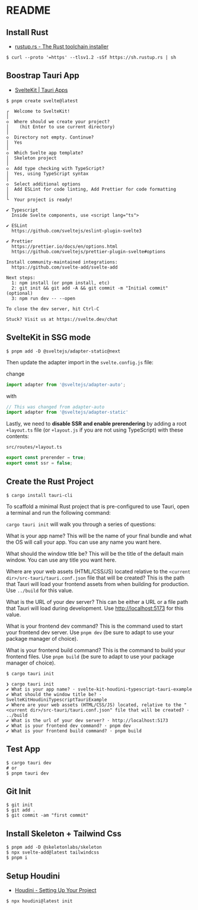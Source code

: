 # README

## Install Rust

- [rustup.rs - The Rust toolchain installer](https://rustup.rs/)

```shell
$ curl --proto '=https' --tlsv1.2 -sSf https://sh.rustup.rs | sh
```

## Boostrap Tauri App

- [SvelteKit | Tauri Apps](https://tauri.app/v1/guides/getting-started/setup/sveltekit/)

```shell
$ pnpm create svelte@latest

┌  Welcome to SvelteKit!
│
◇  Where should we create your project?
│    (hit Enter to use current directory)
│
◇  Directory not empty. Continue?
│  Yes
│
◇  Which Svelte app template?
│  Skeleton project
│
◇  Add type checking with TypeScript?
│  Yes, using TypeScript syntax
│
◇  Select additional options
│  Add ESLint for code linting, Add Prettier for code formatting
│
└  Your project is ready!

✔ Typescript
  Inside Svelte components, use <script lang="ts">

✔ ESLint
  https://github.com/sveltejs/eslint-plugin-svelte3

✔ Prettier
  https://prettier.io/docs/en/options.html
  https://github.com/sveltejs/prettier-plugin-svelte#options

Install community-maintained integrations:
  https://github.com/svelte-add/svelte-add

Next steps:
  1: npm install (or pnpm install, etc)
  2: git init && git add -A && git commit -m "Initial commit" (optional)
  3: npm run dev -- --open

To close the dev server, hit Ctrl-C

Stuck? Visit us at https://svelte.dev/chat
```

## SvelteKit in SSG mode

```shell
$ pnpm add -D @sveltejs/adapter-static@next
```

Then update the adapter import in the `svelte.config.js` file:

change

```js
import adapter from '@sveltejs/adapter-auto';
```

with

```js
// This was changed from adapter-auto
import adapter from '@sveltejs/adapter-static'
```

Lastly, we need to **disable SSR and enable prerendering** by adding a root `+layout.ts` file (or `+layout.js` if you are not using TypeScript) with these contents:

`src/routes/+layout.ts`

```ts
export const prerender = true;
export const ssr = false;
```

## Create the Rust Project

```shell
$ cargo install tauri-cli
```

To scaffold a minimal Rust project that is pre-configured to use Tauri, open a terminal and run the following command:

`cargo tauri init` will walk you through a series of questions:

What is your app name?
This will be the name of your final bundle and what the OS will call your app. You can use any name you want here.

What should the window title be?
This will be the title of the default main window. You can use any title you want here.

Where are your web assets (HTML/CSS/JS) located relative to the `<current dir>/src-tauri/tauri.conf.json` file that will be created?
This is the path that Tauri will load your frontend assets from when building for production.
Use `../build` for this value.

What is the URL of your dev server?
This can be either a URL or a file path that Tauri will load during development.
Use <http://localhost:5173> for this value.

What is your frontend dev command?
This is the command used to start your frontend dev server.
Use `pnpm dev` (be sure to adapt to use your package manager of choice).

What is your frontend build command?
This is the command to build your frontend files.
Use `pnpm build` (be sure to adapt to use your package manager of choice).

```shell
$ cargo tauri init

❯ cargo tauri init
✔ What is your app name? · svelte-kit-houdini-typescript-tauri-example
✔ What should the window title be? · SvelteKitHoudiniTypescriptTauriExample
✔ Where are your web assets (HTML/CSS/JS) located, relative to the "<current dir>/src-tauri/tauri.conf.json" file that will be created? · ../build
✔ What is the url of your dev server? · http://localhost:5173
✔ What is your frontend dev command? · pnpm dev
✔ What is your frontend build command? · pnpm build
```

## Test App

```shell
$ cargo tauri dev
# or
$ pnpm tauri dev
```

## Git Init

```shell
$ git init
$ git add .
$ git commit -am "first commit"
```

## Install Skeleton + Tailwind Css

```shell
$ pnpm add -D @skeletonlabs/skeleton 
$ npx svelte-add@latest tailwindcss
$ pnpm i

```


## Setup Houdini

- [Houdini - Setting Up Your Project](https://www.houdinigraphql.com/guides/setting-up-your-project)

```shell
$ npx houdini@latest init
```

